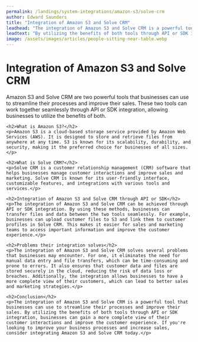```yaml
---
permalink: /landings/system-integrations/amazon-s3/solve-crm
author: Edward Saunders
title: "Integration of Amazon S3 and Solve CRM"
leadhead: "The integration of Amazon S3 and Solve CRM is a powerful tool that businesses can use to streamline their processes and improve their sales"
leadtext: "By utilizing the benefits of both tools through API or SDK integration, businesses can gain a more complete view of their customer interactions and improve the customer experience. If you're looking to improve your business processes and increase sales, consider integrating Amazon S3 and Solve CRM today."
image: /assets/images/articles/people-sitting-near-table.webp
---
```

<div class="arttext">	<h1>Integration of Amazon S3 and Solve CRM</h1>
	<p>Amazon S3 and Solve CRM are two powerful tools that businesses can use to streamline their processes and improve their sales. These two tools can work together seamlessly through API or SDK integration, allowing businesses to utilize the benefits of both.</p>

	<h2>What is Amazon S3?</h2>
	<p>Amazon S3 is a cloud-based storage service provided by Amazon Web Services (AWS). It is designed to store and retrieve files from anywhere at any time. S3 is known for its scalability, durability, and security, making it the preferred choice for businesses of all sizes.</p>

	<h2>What is Solve CRM?</h2>
	<p>Solve CRM is a customer relationship management (CRM) software that helps businesses manage customer interactions and improve sales and marketing. Solve CRM is known for its user-friendly interface, customizable features, and integrations with various tools and services.</p>

	<h2>Integration of Amazon S3 and Solve CRM through API or SDK</h2>
	<p>The integration of Amazon S3 and Solve CRM can be achieved through API or SDK integration. By using these methods, businesses can transfer files and data between the two tools seamlessly. For example, businesses can upload customer files to S3 and link them to customer profiles in Solve CRM. This makes it easier for sales and marketing teams to access important information and improve the customer experience.</p>

	<h2>Problems their integration solves</h2>
	<p>The integration of Amazon S3 and Solve CRM solves several problems that businesses may encounter. For one, it eliminates the need for manual data entry and file transfers, which can be time-consuming and prone to errors. It also ensures that customer data and files are stored securely in the cloud, reducing the risk of data loss or breaches. Additionally, the integration allows businesses to have a more complete view of their customers, which can lead to better sales and marketing strategies.</p>

	<h2>Conclusion</h2>
	<p>The integration of Amazon S3 and Solve CRM is a powerful tool that businesses can use to streamline their processes and improve their sales. By utilizing the benefits of both tools through API or SDK integration, businesses can gain a more complete view of their customer interactions and improve the customer experience. If you're looking to improve your business processes and increase sales, consider integrating Amazon S3 and Solve CRM today.</p>
</div>